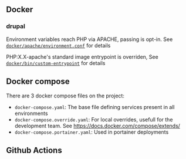 ## Docker

### drupal

Environment variables reach PHP via APACHE, passing is opt-in. See [`docker/apache/environment.conf`](docker/apache/environment.conf) for details

PHP:X.X-apache's standard image entrypoint is overriden, See [`docker/bin/custom-entrypoint`](docker/bin/custom-entrypoint) for details

## Docker compose

There are 3 docker compose files on the project:
* `docker-compose.yaml`: The base file defining services present in all environments
* `docker-compose.override.yaml`: For local overrides, usefull for the development team. See https://docs.docker.com/compose/extends/
* `docker-compose.portainer.yaml`: Used in portainer deployments

## Github Actions
